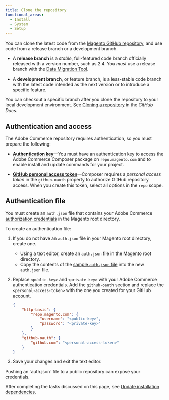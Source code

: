 ```yaml
---
title: Clone the repository
functional_areas:
  - Install
  - System
  - Setup
---
```


You can clone the latest code from the [Magento GitHub repository](https://github.com/magento/magento2), and use code from a release branch or a development branch.

-  A **release branch** is a _stable_, full-featured code branch officially released with a version number, such as 2.4. You _must_ use a release branch with the [Data Migration Tool](https://devdocs.magento.com/guides/v2.4/migration/bk-migration-guide.html).

-  A **development branch**, or feature branch, is a less-stable code branch with the latest code intended as the next version or to introduce a specific feature.

You can checkout a specific branch after you clone the repository to your local development environment. See [Cloning a repository](https://help.github.com/articles/cloning-a-repository-from-github/) in the _GitHub Docs_.

## Authentication and access

The Adobe Commerce repository requires authentication, so you must prepare the following:

-  **[Authentication key](https://devdocs.magento.com/guides/v2.4/install-gde/prereq/connect-auth.html)**—You must have an authentication key to access the Adobe Commerce Composer package on `repo.magento.com` and to enable install and update commands for your project.

-  **[GitHub personal access token](https://help.github.com/articles/creating-a-personal-access-token-for-the-command-line/)**—Composer requires a _personal access token_ in the `github-oauth` property to authorize GitHub repository access. When you create this token, select all options in the `repo` scope.

## Authentication file

You must create an `auth.json` file that contains your Adobe Commerce [authorization credentials](https://devdocs.magento.com/guides/v2.4/install-gde/prereq/connect-auth.html) in the Magento root directory.

To create an authentication file:

1. If you do not have an `auth.json` file in your Magento root directory, create one.

   -  Using a text editor, create an `auth.json` file in the Magento root directory.
   -  Copy the contents of the [sample `auth.json` file](https://github.com/magento/magento2/blob/2.4/auth.json.sample) into the new `auth.json` file.

1. Replace `<public-key>` and `<private-key>` with your Adobe Commerce authentication credentials. Add the `github-oauth` section and replace the `<personal-access-token>` with the one you created for your GitHub account.

   ```json
   {
       "http-basic": {
           "repo.magento.com": {
               "username": "<public-key>",
               "password": "<private-key>"
           }
       },
       "github-oauth": {
           "github.com": "<personal-access-token>"
       }
   }
   ```

1. Save your changes and exit the text editor.

<InlineAlert variant="warning" slots="text"/>
Pushing an `auth.json` file to a public repository can expose your credentials.

After completing the tasks discussed on this page, see [Update installation dependencies](https://devdocs.magento.com/guides/v2.4/install-gde/install/prepare-install.html).
